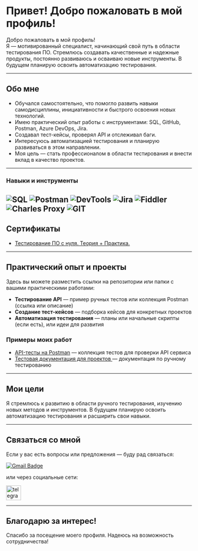 # Привет! Добро пожаловать в мой профиль! 

Добро пожаловать в мой профиль!  
Я — мотивированный специалист, начинающий свой путь в области тестирования ПО. Стремлюсь создавать качественные и надежные продукты, постоянно развиваюсь и осваиваю новые инструменты. В будущем планирую освоить автоматизацию тестирования.

---

## Обо мне

- Обучался самостоятельно, что помогло развить навыки самодисциплины, инициативности и быстрого освоения новых технологий.
- Имею практический опыт работы с инструментами: SQL, GitHub, Postman, Azure DevOps, Jira.
- Создавал тест-кейсы, проверял API и отслеживал баги.
- Интересуюсь автоматизацией тестирования и планирую развиваться в этом направлении.
- Моя цель — стать профессионалом в области тестирования и внести вклад в качество проектов.

---


### Навыки и инструменты

![SQL](https://img.shields.io/badge/-SQL-090909?style=for-the-badge&logo=mysql&logoColor=00648B&width=100) 
![Postman](https://img.shields.io/badge/-Postman-090909?style=for-the-badge&logo=postman&logoColor=FF6C37&width=100) 
![DevTools](https://img.shields.io/badge/-DevTools-090909?style=for-the-badge&logo=googlechrome&logoColor=4285F4&width=100) 
![Jira](https://img.shields.io/badge/-Jira-090909?style=for-the-badge&logo=jira&logoColor=0052CC&width=100) 
![Fiddler](https://img.shields.io/badge/-Fiddler-090909?style=for-the-badge&logo=fiddler&logoColor=FF6600&width=100) 
![Charles Proxy](https://img.shields.io/badge/-Charles%20Proxy-090909?style=for-the-badge&logo=&logoColor=&width=100) 
![GIT](https://img.shields.io/badge/-GIT-090909?style=for-the-badge&logo=git&logoColor=F05032&width=100)
---

## Сертификаты

- [Тестирование ПО с нуля. Теория + Практика.](https://stepik.org/cert/2836210) 


---

## Практический опыт и проекты

Здесь вы можете разместить ссылки на репозитории или папки с вашими практическими работами:

- **Тестирование API** — пример ручных тестов или коллекция Postman (ссылка или описание)
- **Создание тест-кейсов** — подборка кейсов для конкретных проектов
- **Автоматизация тестирования** — планы или начальные скрипты (если есть), или идеи для развития


### Примеры моих работ

- [API-тесты на Postman](https://github.com/C3U3/C3U3/tree/5fee5421903f6f40460fb14ae93814f05ff2083e/API_Postman) — коллекция тестов для проверки API сервиса
- [Тестовая документация для проектов ](https://github.com/C3U3/C3U3/tree/66b363a87a9c9c9a46d3d5dd6b7195517b1cd3c8/TestDocs) — документация по ручному тестированию


---

## Мои цели

Я стремлюсь к развитию в области ручного тестирования, изучению новых методов и инструментов. В будущем планирую освоить автоматизацию тестирования и расширить свои навыки.

---

## Связаться со мной

Если у вас есть вопросы или предложения — буду рад связаться:

[![Gmail Badge](https://img.shields.io/badge/-Gmail-red?style=flat&logo=Gmail&logoColor=white)](mailto:skymowan@gmail.com)

или через социальные сети:

 <div id="badges">
    <a href="https://t.me/C3R_U3D" target="_blank">
      <img src="https://cdn-icons-png.flaticon.com/512/2111/2111646.png" width="40" height="40" alt="telegram" />
    </a>
  </div>

---

## Благодарю за интерес!

Спасибо за посещение моего профиля. Надеюсь на возможность сотрудничества!